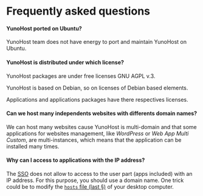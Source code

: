 # Frequently asked questions

#### YunoHost ported on Ubuntu?
YunoHost team does not have energy to port and maintain YunoHost on Ubuntu.

#### YunoHost is distributed under which license?
YunoHost packages are under free licenses GNU AGPL v.3.

YunoHost is based on Debian, so on licenses of Debian based elements.

Applications and applications packages have there respectives licenses.

#### Can we host many independents websites with differents domain names?
We can host many websites cause YunoHost is multi-domain and that some applications for websites management, like *WordPress* or *Web App Multi Custom*, are multi-instances, which means that the application can be installed many times.

#### Why can I access to applications with the IP address?
The [SSO](https://github.com/Kloadut/SSOwat/) does not allow to access to the user part (apps included) with an IP address. For this purpose, you should use a domain name. One trick could be to modify the [`hosts` file (last §)](dns_local_network_en) of your desktop computer.